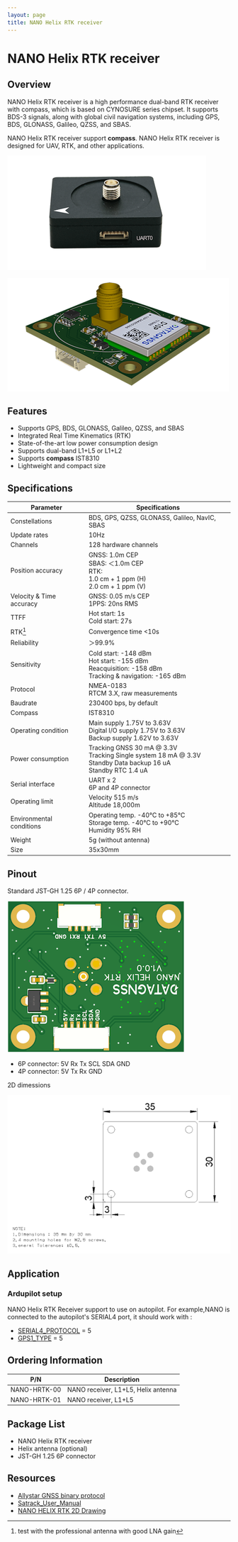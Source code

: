 ```yaml
---
layout: page
title: NANO Helix RTK receiver
---
```

# NANO Helix RTK receiver

## Overview

NANO Helix RTK receiver is a high performance dual-band RTK receiver with compass, which is based on CYNOSURE series chipset.
It supports BDS-3 signals, along with global civil navigation systems, including GPS, BDS, GLONASS, Galileo, QZSS, and SBAS.

NANO Helix RTK receiver support **compass**.
NANO Helix RTK receiver is designed for UAV, RTK, and other applications.

![NANO Helix RTK receiver](../../../images/helix_rtk/NANO-HRTK-case-400x.png)

![NANO Helix RTK receiver](../../../images/helix_rtk/HELIX-RTK_600x.png)

## Features

- Supports GPS, BDS, GLONASS, Galileo, QZSS, and SBAS
- Integrated Real Time Kinematics (RTK)
- State-of-the-art low power consumption design
- Supports dual-band L1+L5 or L1+L2
- Supports **compass** IST8310
- Lightweight and compact size

## Specifications

| Parameter | Specifications |
|-----------|---------------|
| Constellations | BDS, GPS, QZSS, GLONASS, Galileo, NavIC, SBAS |
| Update rates | 10Hz |
| Channels | 128 hardware channels |
| Position accuracy | GNSS: 1.0m CEP <br> SBAS: ＜1.0m CEP <br> RTK: <br> 1.0 cm + 1 ppm (H)<br />2.0 cm + 1 ppm (V) |
| Velocity & Time accuracy | GNSS: 0.05 m/s CEP <br> 1PPS: 20ns RMS |
| TTFF | Hot start: 1s <br> Cold start: 27s |
| RTK[^1] | Convergence time <10s |
| Reliability | ＞99.9% |
| Sensitivity | Cold start: -148 dBm <br> Hot start: -155 dBm <br> Reacquisition: -158 dBm <br> Tracking & navigation: -165 dBm |
| Protocol | NMEA-0183 <br> RTCM 3.X, raw measurements |
| Baudrate | 230400 bps, by default |
| Compass | IST8310 |
| Operating condition | Main supply 1.75V to 3.63V <br> Digital I/O supply 1.75V to 3.63V <br> Backup supply 1.62V to 3.63V |
| Power consumption | Tracking GNSS 30 mA @ 3.3V <br> Tracking Single system 18 mA @ 3.3V <br> Standby Data backup 16 uA <br> Standby RTC 1.4 uA |
| Serial interface | UART x 2 <br> 6P and 4P connector|
| Operating limit | Velocity 515 m/s <br> Altitude 18,000m |
| Environmental conditions | Operating temp. -40°C to +85°C <br> Storage temp. -40°C to +90°C <br> Humidity 95% RH |
| Weight | 5g (without antenna) |
| Size | 35x30mm |

[^1]: test with the professional antenna with good LNA gain

## Pinout

Standard JST-GH 1.25 6P / 4P connector.

![NANO Helix RTK receiver pinout](../../../images/helix_rtk/HELIX-RTK-PINOUT.png)

- 6P connector: 5V Rx Tx SCL SDA GND
- 4P connector: 5V Tx Rx GND

2D dimessions

![NANO Helix RTK 2D dimensions](../../../images/helix_rtk/nano-hrtk-2d.png)

## Application

### Ardupilot setup

NANO Helix RTK Receiver support to use on autopilot.
For example,NANO is connected to the autopilot's SERIAL4 port, it should work with :

- [SERIAL4_PROTOCOL](https://ardupilot.org/dev/docs/AP_Periph-Parameters.html#serial4-protocol-serial4-protocol-selection) = 5
- [GPS1_TYPE](https://ardupilot.org/copter/docs/parameters.html#gps1-type-gps-type) = 5

## Ordering Information

| P/N | Description |
|-----------|---------------|
| NANO-HRTK-00 | NANO receiver, L1+L5, Helix antenna |
| NANO-HRTK-01 | NANO receiver, L1+L5 |

## Package List

- NANO Helix RTK receiver
- Helix antenna (optional)
- JST-GH 1.25 6P connector

## Resources

- [Allystar GNSS binary protocol](../../../../common/common_allystar_binary_protocol)
- [Satrack_User_Manual](../../../assets/datasheet/Satrack_User_Manual.pdf)
- [NANO HELIX RTK 2D Drawing](../../../assets/drawing_files/NANO-HELIX-RTK-2D.pdf)